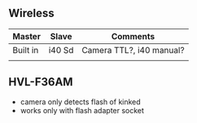 ## Wireless

| Master   | Slave  | Comments                 |
| -------- | ------ | ------------------------ |
| Built in | i40 Sd | Camera TTL?, i40 manual? |
|          |        |                          |
## HVL-F36AM
- camera only detects flash of kinked 
- works only with flash adapter socket